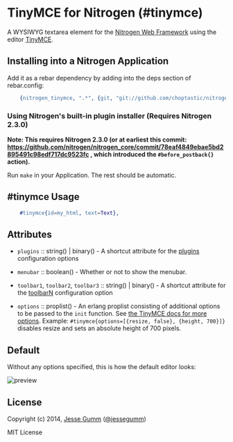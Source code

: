 # TinyMCE for Nitrogen (#tinymce)

A WYSIWYG textarea element for the [Nitrogen Web Framework](http://nitrogenoproject.com) using the editor [TinyMCE](http://www.tinymce.com/).

## Installing into a Nitrogen Application

Add it as a rebar dependency by adding into the deps section of rebar.config:

```erlang
	{nitrogen_tinymce, ".*", {git, "git://github.com/choptastic/nitrogen_tinymce.git", {branch, master}}}
```

### Using Nitrogen's built-in plugin installer (Requires Nitrogen 2.3.0)

**Note: This requires Nitrogen 2.3.0 (or at earliest this commit: https://github.com/nitrogen/nitrogen_core/commit/78eaf4849ebae5bd2895491c98edf717dc9523fc , which introduced the `#before_postback{}` action).**

Run `make` in your Application. The rest should be automatic.

## #tinymce Usage

```erlang
	#tinymce{id=my_html, text=Text},
```

## Attributes

+ `plugins` :: string() | binary() - A shortcut attribute for the [plugins](http://www.tinymce.com/wiki.php/Configuration:plugins) configuration options

+ `menubar` :: boolean() - Whether or not to show the menubar.

+ `toolbar1`, `toolbar2`, `toolbar3` :: string() | binary() -  A shortcut attribute for the [toolbarN](http://www.tinymce.com/wiki.php/Configuration:toolbar%3CN%3E) configuration option

+ `options` :: proplist() -  An erlang proplist consisting of additional options to be passed to the `init` function.  See [the TinyMCE docs for more options](http://www.tinymce.com/wiki.php/Configuration).  Example: `#tinymce{options=[{resize, false}, {height, 700}]}` disables resize and sets an absolute height of 700 pixels.

## Default

Without any options specified, this is how the default editor looks:

![preview](https://raw.githubusercontent.com/choptastic/nitrogen_tinymce/master/priv/readme/preview.png)

## License

Copyright (c) 2014, [Jesse Gumm](http://jessegumm.com)
([@jessegumm](http://twitter.com/jessegumm))

MIT License
